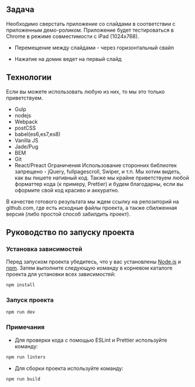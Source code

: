 ## Задача
Необходимо сверстать приложение со слайдами в соответствии с приложенным демо-роликом. Приложение будет тестироваться в Chrome в режиме совместимости с iPad (1024x768).

- Перемещение между слайдами - через горизонтальный свайп

- Нажатие на домик ведет на первый слайд

## Технологии
Если вы можете использовать любую из них, то мы это только приветствуем.

- Gulp
- nodejs
- Webpack
- postCSS
- babel(es6,es7,es8)
- Vanilla JS
- Jade/Pug
- BEM
- Git
- React/Preact
  Ограничения
  Использование сторонних библиотек запрещено - jQuery, fullpagescroll, Swiper, и т.п. Мы хотим видеть, как вы пишете нативный код. Также мы крайне приветствуем любой форматтер кода (к примеру, Prettier) и будем благодарны, если вы оформите свой код красиво и аккуратно.

В качестве готового результата мы ждем ссылку на репозиторий на github.com, где есть исходные файлы проекта, а также сбилженная версия (либо простой способ забилдить проект).

## Руководство по запуску проекта

### Установка зависимостей

Перед запуском проекта убедитесь, что у вас установлены [Node.js](https://nodejs.org/) и [npm](https://www.npmjs.com/). Затем выполните следующую команду в корневом каталоге проекта для установки всех зависимостей:

```bash
npm install
```

### Запуск проекта 

```bash
npm run dev
```

### Примечания

- Для проверки кода с помощью ESLint и Prettier используйте команду:
```bash
npm run linters
```
- Для сборки проекта используйте команду:
```bash
npm run build
```
